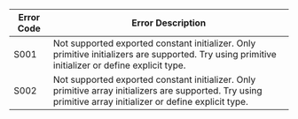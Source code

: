 | Error Code | Error Description |
| --- | --- |
| S001 | Not supported exported constant initializer. Only primitive initializers are supported. Try using primitive initializer or define explicit type. |
| S002 | Not supported exported constant initializer. Only primitive array initializers are supported. Try using primitive array initializer or define explicit type. |